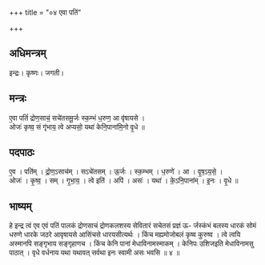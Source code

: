 +++
title = "०४ एवा पतिं"

+++
## अधिमन्त्रम्
इन्द्रः। कृष्णः। जगती।

## मन्त्रः
ए॒वा पतिं॑ द्रोण॒साचं॒ सचे॑तसमू॒र्जः स्क॒म्भं ध॒रुण॒ आ वृ॑षायसे ।  
ओजः॑ कृष्व॒ सं गृ॑भाय॒ त्वे अप्यसो॒ यथा॑ केनि॒पाना॑मि॒नो वृ॒धे ॥

## पदपाठः
ए॒व । पति॑म् । द्रो॒ण॒ऽसाच॑म् । सऽचे॑तसम् । ऊ॒र्जः । स्क॒म्भम् । ध॒रुणे॑ । आ । वृ॒ष॒ऽय॒से॒ ।  
ओजः॑ । कृ॒ष्व॒ । सम् । गृ॒भा॒य॒ । त्वे इति॑ । अपि॑ । असः॑ । यथा॑ । के॒ऽनि॒पाना॑म् । इ॒नः । वृ॒धे ॥

## भाष्यम्
हे इन्द्र त्वं एव एवं पतिं पालकं द्रोणसाचं द्रोणकलशस्य सेवितारं सचेतसं प्रज्ञं ऊ- र्जस्कंभं बलस्य धारकं सोमं धरुणे धारके जठरे आवृषायसे आसिंचसे धारयसीत्यर्थः । किंच मह्यमोजोबलं कृष्व कुरुष्व । त्वे त्वयि अस्मानपि सङ्गृभाय सङ्गृहाणच । किंच केनि पानां मेधाविनामस्माकम् । केनिपः उशिजइति मेधाविनामसु पाठात् । वृधे वर्धनाय यथा यथावत् सर्वथा इनः स्वामी असः भवसि ॥ ४ ॥